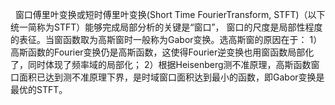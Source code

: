  窗口傅里叶变换或短时傅里叶变换(Short Time FourierTransform, STFT)（以下统一简称为STFT）能够完成局部分析的关键是“窗口”，
  窗口的尺度是局部性程度的表征。当窗函数取为高斯窗时一般称为Gabor变换。选高斯窗的原因在于：
  1）高斯函数的Fourier变换仍是高斯函数，这使得Fourier逆变换也用窗函数局部化了，同时体现了频率域的局部化；
  2）根据Heisenberg测不准原理，高斯函数窗口面积已达到测不准原理下界，是时域窗口面积达到最小的函数，即Gabor变换是最优的STFT。
